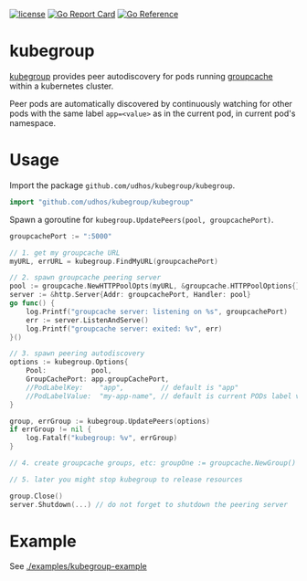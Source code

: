 [![license](http://img.shields.io/badge/license-MIT-blue.svg)](https://github.com/udhos/kubegroup/blob/main/LICENSE)
[![Go Report Card](https://goreportcard.com/badge/github.com/udhos/kubegroup)](https://goreportcard.com/report/github.com/udhos/kubegroup)
[![Go Reference](https://pkg.go.dev/badge/github.com/udhos/kubegroup.svg)](https://pkg.go.dev/github.com/udhos/kubegroup)

# kubegroup

[kubegroup](https://github.com/udhos/kubegroup) provides peer autodiscovery for pods running [groupcache](https://github.com/mailgun/groupcache) within a kubernetes cluster.

Peer pods are automatically discovered by continuously watching for other pods with the same label `app=<value>` as in the current pod, in current pod's namespace.

# Usage

Import the package `github.com/udhos/kubegroup/kubegroup`.

```go
import "github.com/udhos/kubegroup/kubegroup"
```

Spawn a goroutine for `kubegroup.UpdatePeers(pool, groupcachePort)`.

```go
groupcachePort := ":5000"

// 1. get my groupcache URL
myURL, errURL = kubegroup.FindMyURL(groupcachePort)

// 2. spawn groupcache peering server
pool := groupcache.NewHTTPPoolOpts(myURL, &groupcache.HTTPPoolOptions{})
server := &http.Server{Addr: groupcachePort, Handler: pool}
go func() {
    log.Printf("groupcache server: listening on %s", groupcachePort)
    err := server.ListenAndServe()
    log.Printf("groupcache server: exited: %v", err)
}()

// 3. spawn peering autodiscovery
options := kubegroup.Options{
    Pool:           pool,
    GroupCachePort: app.groupCachePort,
    //PodLabelKey:    "app",         // default is "app"
    //PodLabelValue:  "my-app-name", // default is current PODs label value for label key
}

group, errGroup := kubegroup.UpdatePeers(options)
if errGroup != nil {
    log.Fatalf("kubegroup: %v", errGroup)
}

// 4. create groupcache groups, etc: groupOne := groupcache.NewGroup()

// 5. later you might stop kubegroup to release resources

group.Close()
server.Shutdown(...) // do not forget to shutdown the peering server
```

# Example

See [./examples/kubegroup-example](./examples/kubegroup-example)
